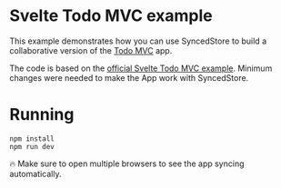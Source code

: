 # Svelte Todo MVC example

This example demonstrates how you can use SyncedStore to build a collaborative version of the [Todo MVC](http://todomvc.com) app.

The code is based on the [official Svelte Todo MVC example](https://github.com/sveltejs/svelte-todomvc). Minimum changes were needed to make the App work with SyncedStore.

<!-- # Live demo

TODO: fix codesandbox

- [Open live demo](https://jx4bo.csb.app/) (Of course, open multiple times to test multiplayer)
- [Open source on Codesandbox](https://codesandbox.io/s/github/YousefED/SyncedStore/tree/main/examples/todo-svelte?file=/src/App.svelte) -->

# Running

    npm install
    npm run dev

🔥 Make sure to open multiple browsers to see the app syncing automatically.
